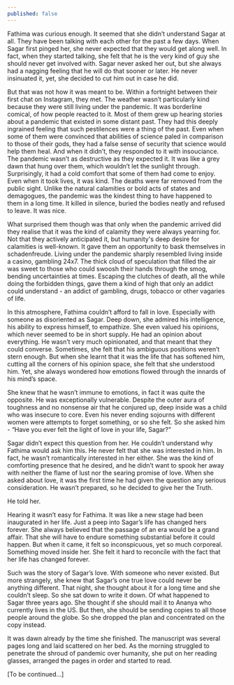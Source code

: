 ```yaml
---
published: false
---
```

Fathima was curious enough. It seemed that she didn’t understand Sagar at all. They have been talking with each other for the past a few days. When Sagar first pinged her, she never expected that they would get along well. In fact, when they started talking, she felt that he is the very kind of guy she should never get involved with. Sagar never asked her out, but she always had a nagging feeling that he will do that sooner or later. He never insinuated it, yet, she decided to cut him out in case he did. 

But that was not how it was meant to be. Within a fortnight between their first chat on Instagram, they met. The weather wasn’t particularly kind because they were still living under the pandemic. It was borderline comical, of how people reacted to it. Most of them grew up hearing stories about a pandemic that existed in some distant past. They had this deeply ingrained feeling that such pestilences were a thing of the past. Even when some of them were convinced that abilities of science paled in comparison to those of their gods, they had a false sense of security that science would help them heal. And when it didn’t, they responded to it with insouciance. The pandemic wasn’t as destructive as they expected it. It was like a grey dawn that hung over them, which wouldn’t let the sunlight through. Surprisingly, it had a cold comfort that some of them had come to enjoy. Even when it took lives, it was kind. The deaths were far removed from the public sight. Unlike the natural calamities or bold acts of states and demagogues, the pandemic was the kindest thing to have happened to them in a long time. It killed in silence, buried the bodies neatly and refused to leave. It was nice.

What surprised them though was that only when the pandemic arrived did they realise that it was the kind of calamity they were always yearning for. Not that they actively anticipated it, but humanity's deep desire for calamities is well-known. It gave them an opportunity to bask themselves in schadenfreude. Living under the pandemic sharply resembled living inside a casino, gambling 24x7. The thick cloud of speculation that filled the air was sweet to those who could swoosh their hands through the smog, bending uncertainties at times. Escaping the clutches of death, all the while doing the forbidden things, gave them a kind of high that only an addict could understand - an addict of gambling, drugs, tobacco or other vagaries of life.

In this atmosphere, Fathima couldn’t afford to fall in love. Especially with someone as disoriented as Sagar. Deep down, she admired his intelligence, his ability to express himself, to empathize. She even valued his opinions, which never seemed to be in short supply. He had an opinion about everything. He wasn’t very much opinionated, and that meant that they could converse. Sometimes, she felt that his ambiguous positions weren’t stern enough. But when she learnt that it was the life that has softened him, cutting all the corners of his opinion space, she felt that she understood him. Yet, she always wondered how emotions flowed through the innards of his mind’s space. 

She knew that he wasn’t immune to emotions, in fact it was quite the opposite. He was exceptionally vulnerable. Despite the outer aura of toughness and no nonsense air that he conjured up, deep inside was a child who was insecure to core. Even his never ending sojourns with different women were attempts to forget something, or so she felt. So she asked him - “Have you ever felt the light of love in your life, Sagar?”

Sagar didn’t expect this question from her. He couldn’t understand why Fathima would ask him this. He never felt that she was interested in him. In fact, he wasn’t romantically interested in her either. She was the kind of comforting presence that he desired, and he didn’t want to spook her away with neither the flame of lust nor the searing promise of love. When she asked about love, it was the first time he had given the question any serious consideration. He wasn’t prepared, so he decided to give her the Truth.

He told her. 

Hearing it wasn’t easy for Fathima. It was like a new stage had been inaugurated in her life. Just a peep into Sagar’s life has changed hers forever. She always believed that the passage of an era would be a grand affair. That she will have to endure something substantial before it could happen. But when it came, it felt so inconspicuous, yet so much corporeal. Something moved inside her. She felt it hard to reconcile with the fact that her life has changed forever.

Such was the story of Sagar’s love. With someone who never existed. But more strangely, she knew that Sagar’s one true love could never be anything different. That night, she thought about it for a long time and she couldn’t sleep. So she sat down to write it down. Of what happened to Sagar three years ago. She thought if she should mail it to Ananya who currently lives in the US. But then, she should be sending copies to all those people around the globe. So she dropped the plan and concentrated on the copy instead.

It was dawn already by the time she finished. The manuscript was several pages long and laid scattered on her bed. As the morning struggled to penetrate the shroud of pandemic over humanity, she put on her reading glasses, arranged the pages in order and started to read.

[To be continued...]
